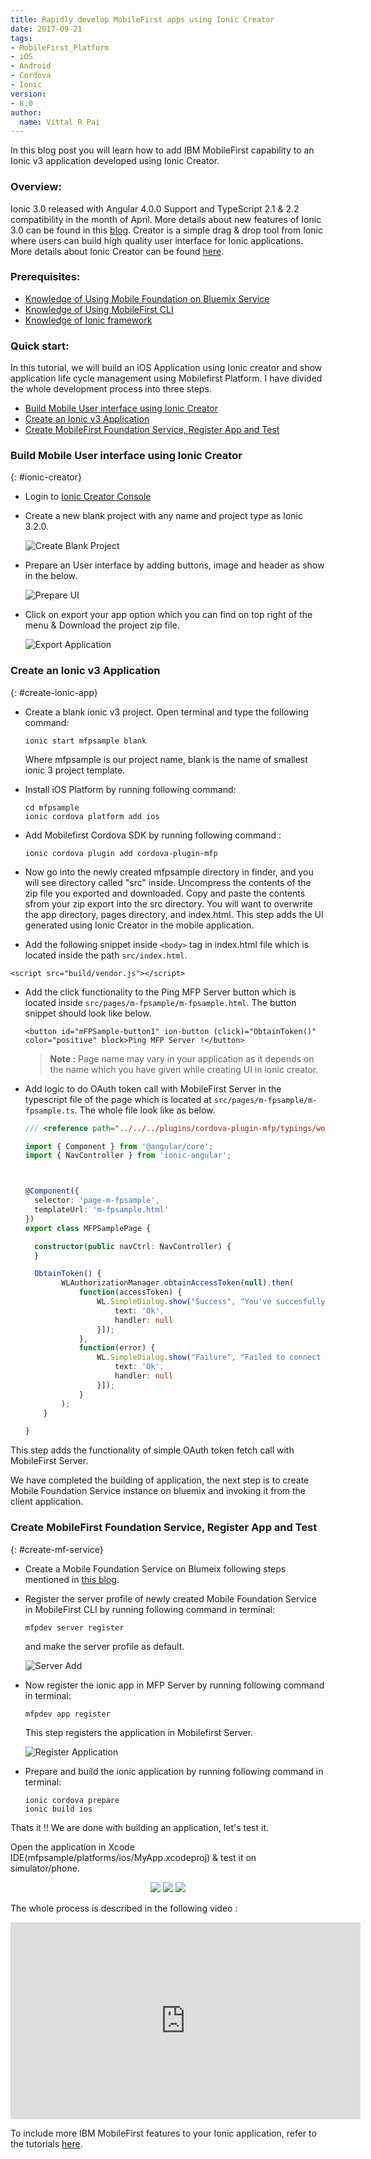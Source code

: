 ```yaml
---
title: Rapidly develop MobileFirst apps using Ionic Creator
date: 2017-09-21
tags:
- MobileFirst_Platform 
- iOS
- Android
- Cordova
- Ionic
version:
- 8.0
author: 
  name: Vittal R Pai
---
```

In this blog post you will learn how to add IBM MobileFirst capability to an Ionic v3 application developed using Ionic Creator.

### Overview:

Ionic 3.0 released with Angular 4.0.0 Support and TypeScript 2.1 & 2.2 compatibility in the month of April. More details about new features of Ionic 3.0 can be found in this [blog](http://blog.ionic.io/ionic-3-0-has-arrived/). Creator is a simple drag & drop tool from Ionic where users can build high quality user interface for Ionic applications. More details about Ionic Creator can be found [here](http://ionic.io/products/creator). 


### Prerequisites:

* [Knowledge of Using Mobile Foundation on Bluemix Service](https://mobilefirstplatform.ibmcloud.com/tutorials/en/foundation/8.0/bluemix/using-mobile-foundation/)
* [Knowledge of Using MobileFirst CLI](https://mobilefirstplatform.ibmcloud.com/tutorials/en/foundation/8.0/application-development/using-mobilefirst-cli-to-manage-mobilefirst-artifacts/)
* [Knowledge of Ionic framework](https://ionicframework.com/)


### Quick start:

In this tutorial, we will build an iOS Application using Ionic creator and show application life cycle management using Mobilefirst Platform. I have divided the whole development process into three steps.

- [Build Mobile User interface using Ionic Creator](#ionic-creator)
- [Create an Ionic v3 Application](#create-ionic-app)
- [Create MobileFirst Foundation Service, Register App and Test](#create-mf-service)


### Build Mobile User interface using Ionic Creator
{: #ionic-creator}


- Login to [Ionic Creator Console](https://dash.readme.io/to/ionic-creator)

- Create a new blank project with any name and project type as Ionic 3.2.0.

	![Create Blank Project]({{site.baseurl}}/assets/blog/2017-09-21-mfp-apps-using-ionic-creator/newproject.png)

- Prepare an User interface by adding buttons, image and header as show in the below.

	![Prepare UI]({{site.baseurl}}/assets/blog/2017-09-21-mfp-apps-using-ionic-creator/ionic-creator.png)

- Click on export your app option which you can find on top right of the menu & Download the project zip file.

	![Export Application]({{site.baseurl}}/assets/blog/2017-09-21-mfp-apps-using-ionic-creator/export.png)

### Create an Ionic v3 Application
{: #create-ionic-app}

- Create a blank ionic v3 project. Open terminal and type the following command:

	`ionic start mfpsample blank`
	
	Where mfpsample is our project name, blank is the name of smallest ionic 3 project template.

- Install iOS Platform by running following command:

	```
	cd mfpsample
	ionic cordova platform add ios
	```

- Add Mobilefirst Cordova SDK by running following command :

	`ionic cordova plugin add cordova-plugin-mfp`

- Now go into the newly created mfpsample directory in finder, and you will see directory called "src" inside. Uncompress the contents of the zip file you exported and downloaded. Copy and paste the contents sfrom your zip export into the src directory. You will want to overwrite the app directory, pages directory, and index.html. This step adds the UI generated using Ionic Creator in the mobile application.

- Add the following snippet inside `<body>` tag in index.html file which is located inside the path `src/index.html`.

 `<script src="build/vendor.js"></script>`

- Add the click functionality to the Ping MFP Server button which is located inside `src/pages/m-fpsample/m-fpsample.html`. The button snippet should look like below.

	```
	<button id="mFPSample-button1" ion-button (click)="ObtainToken()" color="positive" block>Ping MFP Server !</button>
	```

	> **Note :** Page name may vary in your application as it depends on the name which you have given while creating UI in ionic creator.

- Add logic to do OAuth token call with MobileFirst Server in the typescript file of the page which is located at `src/pages/m-fpsample/m-fpsample.ts`. The whole file look like as below.

	```typescript
	/// <reference path="../../../plugins/cordova-plugin-mfp/typings/worklight.d.ts" />
	
	import { Component } from '@angular/core';
	import { NavController } from 'ionic-angular';
	
	
	
	@Component({
	  selector: 'page-m-fpsample',
	  templateUrl: 'm-fpsample.html'
	})
	export class MFPSamplePage {
	
	  constructor(public navCtrl: NavController) {
	  }
	
	  ObtainToken() {
	        WLAuthorizationManager.obtainAccessToken(null).then(
	            function(accessToken) {
	                WL.SimpleDialog.show("Success", "You've succesfully connected to MobileFirst Server", [{
	                    text: 'Ok',
	                    handler: null
	                }]);
	            },
	            function(error) {
	                WL.SimpleDialog.show("Failure", "Failed to connect MobileFirst Server", [{
	                    text: 'Ok',
	                    handler: null
	                }]);
	            }
	        );
	    }
	
	}
	```
This step adds the functionality of simple OAuth token fetch call with MobileFirst Server.

We have completed the building of application, the next step is to create Mobile Foundation Service instance on bluemix and invoking it from the client application.

### Create MobileFirst Foundation Service, Register App and Test
{: #create-mf-service}

- Create a Mobile Foundation Service on Blumeix following steps mentioned in [this blog](https://mobilefirstplatform.ibmcloud.com/tutorials/en/foundation/8.0/bluemix/using-mobile-foundation).

- Register the server profile of newly created Mobile Foundation Service in MobileFirst CLI by running following command in terminal:

	`mfpdev server register`
	
	and make the server profile as default.
	
	![Server Add]({{site.baseurl}}/assets/blog/2017-09-21-mfp-apps-using-ionic-creator/server-add.png)

- Now register the ionic app in MFP Server by running following command in terminal:

	`mfpdev app register`

	This step registers the application in Mobilefirst Server.
	
	![Register Application]({{site.baseurl}}/assets/blog/2017-09-21-mfp-apps-using-ionic-creator/app-register.png)

- Prepare and build the ionic application by running following command in terminal:

	```
	ionic cordova prepare
	ionic build ios
	```


Thats it !! We are done with building an application, let's test it.

Open the application in Xcode IDE(mfpsample/platforms/ios/MyApp.xcodeproj) & test it on simulator/phone.

<p align="center">
<img src="{{site.baseurl}}/assets/blog/2017-09-21-mfp-apps-using-ionic-creator/iphone-screen.png" width=“200”/>
<img src="{{site.baseurl}}/assets/blog/2017-09-21-mfp-apps-using-ionic-creator/iphone-success.png" width=“200”/>
<img src="{{site.baseurl}}/assets/blog/2017-09-21-mfp-apps-using-ionic-creator/iphone-disable.png" width=“200”/>
</p>


The whole process is described in the following video :
<div class=“sizer”>
    <div class=“embed-responsive embed-responsive-16by9">
        <iframe width="560" height="315" src="https://www.youtube.com/embed/0YaabJmZekE" frameborder="0" allowfullscreen></iframe>
    </div>
</div>

To include more IBM MobileFirst features to your Ionic application, refer to the tutorials [here](https://mobilefirstplatform.ibmcloud.com/tutorials/en/foundation/8.0/cordova-tutorials/).